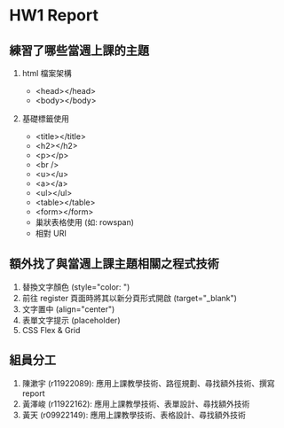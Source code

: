 # HW1 Report

## 練習了哪些當週上課的主題

1. html 檔案架構

   - \<head>\</head>
   - \<body>\</body>

2. 基礎標籤使用

   - \<title>\</title>
   - \<h2>\</h2>
   - \<p>\</p>
   - \<br />
   - \<u>\</u>
   - \<a>\</a>
   - \<ul>\</ul>
   - \<table>\</table>
   - \<form>\</form>
   - 巢狀表格使用 (如: rowspan)
   - 相對 URI

## 額外找了與當週上課主題相關之程式技術

1. 替換文字顏色 (style="color: ")
2. 前往 register 頁面時將其以新分頁形式開啟 (target="\_blank")
3. 文字置中 (align="center")
4. 表單文字提示 (placeholder)
5. CSS Flex & Grid

## 組員分工

1. 陳漱宇 (r11922089): 應用上課教學技術、路徑規劃、尋找額外技術、撰寫 report
2. 黃澤峻 (r11922162): 應用上課教學技術、表單設計、尋找額外技術
3. 黃天 (r09922149): 應用上課教學技術、表格設計、尋找額外技術
